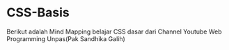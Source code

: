 # CSS-Basis
Berikut adalah Mind Mapping belajar CSS dasar dari Channel Youtube Web Programming Unpas(Pak Sandhika Galih)
